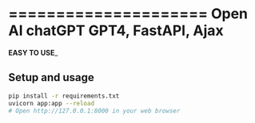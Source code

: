 =====================
Open AI chatGPT
GPT4, FastAPI, Ajax
=====================
__EASY TO USE___

Setup and usage
----------------

```bash
pip install -r requirements.txt
uvicorn app:app --reload
# Open http://127.0.0.1:8000 in your web browser
```
